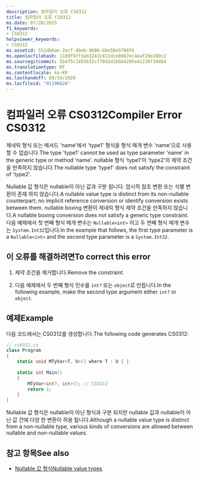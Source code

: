 ```yaml
---
description: 컴파일러 오류 CS0312
title: 컴파일러 오류 CS0312
ms.date: 07/20/2015
f1_keywords:
- CS0312
helpviewer_keywords:
- CS0312
ms.assetid: 552db0ae-2ecf-4beb-9606-bbe58e5708f6
ms.openlocfilehash: 1189f97fdab3243c811dce8967ec4eaf20e260c2
ms.sourcegitcommit: 5b475c1855b32cf78d2d1bbb4295e4c236f39464
ms.translationtype: MT
ms.contentlocale: ko-KR
ms.lasthandoff: 09/24/2020
ms.locfileid: "91196626"
---
```

# <a name="compiler-error-cs0312"></a><span data-ttu-id="84797-103">컴파일러 오류 CS0312</span><span class="sxs-lookup"><span data-stu-id="84797-103">Compiler Error CS0312</span></span>

<span data-ttu-id="84797-104">제네릭 형식 또는 메서드 'name'에서 'type1' 형식을 형식 매개 변수 'name'으로 사용할 수 없습니다.</span><span class="sxs-lookup"><span data-stu-id="84797-104">The type 'type1' cannot be used as type parameter 'name' in the generic type or method 'name'.</span></span> <span data-ttu-id="84797-105">nullable 형식 'type1'이 'type2'의 제약 조건을 만족하지 않습니다.</span><span class="sxs-lookup"><span data-stu-id="84797-105">The nullable type 'type1' does not satisfy the constraint of 'type2'.</span></span>  
  
 <span data-ttu-id="84797-106">Nullable 값 형식은 nullable이 아닌 값과 구분 됩니다. 암시적 참조 변환 또는 식별 변환이 존재 하지 않습니다.</span><span class="sxs-lookup"><span data-stu-id="84797-106">A nullable value type is distinct from its non-nullable counterpart; no implicit reference conversion or identify conversion exists between them.</span></span> <span data-ttu-id="84797-107">nullable boxing 변환이 제네릭 형식 제약 조건을 만족하지 않습니다.</span><span class="sxs-lookup"><span data-stu-id="84797-107">A nullable boxing conversion does not satisfy a generic type constraint.</span></span> <span data-ttu-id="84797-108">다음 예제에서 첫 번째 형식 매개 변수는 `Nullable<int>` 이고 두 번째 형식 매개 변수는 `System.Int32`입니다.</span><span class="sxs-lookup"><span data-stu-id="84797-108">In the example that follows, the first type parameter is a `Nullable<int>` and the second type parameter is a `System.Int32`.</span></span>  
  
## <a name="to-correct-this-error"></a><span data-ttu-id="84797-109">이 오류를 해결하려면</span><span class="sxs-lookup"><span data-stu-id="84797-109">To correct this error</span></span>  
  
1. <span data-ttu-id="84797-110">제약 조건을 제거합니다.</span><span class="sxs-lookup"><span data-stu-id="84797-110">Remove the constraint.</span></span>  
  
2. <span data-ttu-id="84797-111">다음 예제에서 두 번째 형식 인수를 `int?` 또는 `object`로 만듭니다.</span><span class="sxs-lookup"><span data-stu-id="84797-111">In the following example, make the second type argument either `int?` or `object`.</span></span>  
  
## <a name="example"></a><span data-ttu-id="84797-112">예제</span><span class="sxs-lookup"><span data-stu-id="84797-112">Example</span></span>

<span data-ttu-id="84797-113">다음 코드에서는 CS0312를 생성합니다.</span><span class="sxs-lookup"><span data-stu-id="84797-113">The following code generates CS0312:</span></span>  
  
```csharp  
// cs0312.cs  
class Program  
{  
    static void MTyVar<T, U>() where T : U { }  
  
    static int Main()  
    {  
        MTyVar<int?, int>(); // CS0312  
        return 1;  
    }  
}  
```  
  
 <span data-ttu-id="84797-114">Nullable 값 형식은 nullable이 아닌 형식과 구분 되지만 nullable 값과 nullable이 아닌 값 간에 다양 한 변환이 허용 됩니다.</span><span class="sxs-lookup"><span data-stu-id="84797-114">Although a nullable value type is distinct from a non-nullable type, various kinds of conversions are allowed between nullable and non-nullable values.</span></span>
  
## <a name="see-also"></a><span data-ttu-id="84797-115">참고 항목</span><span class="sxs-lookup"><span data-stu-id="84797-115">See also</span></span>

- [<span data-ttu-id="84797-116">Nullable 값 형식</span><span class="sxs-lookup"><span data-stu-id="84797-116">Nullable value types</span></span>](../language-reference/builtin-types/nullable-value-types.md)
